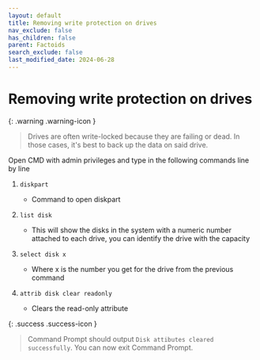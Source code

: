 ```yaml
---
layout: default
title: Removing write protection on drives
nav_exclude: false
has_children: false
parent: Factoids
search_exclude: false
last_modified_date: 2024-06-28
---
```


# Removing write protection on drives

{: .warning .warning-icon }
> Drives are often write-locked because they are failing or dead. In those cases, it's best to back up the data on said drive.

Open CMD with admin privileges and type in the following commands line by line
1. `diskpart`
    - Command to open diskpart

2. `list disk`
    - This will show the disks in the system with a numeric number attached to each drive, you can identify the drive with the capacity

3. `select disk x`
    - Where x is the number you get for the drive from the previous command

4. `attrib disk clear readonly`
    - Clears the read-only attribute

{: .success .success-icon }
> Command Prompt should output `Disk attibutes cleared successfully`. You can now exit Command Prompt.

